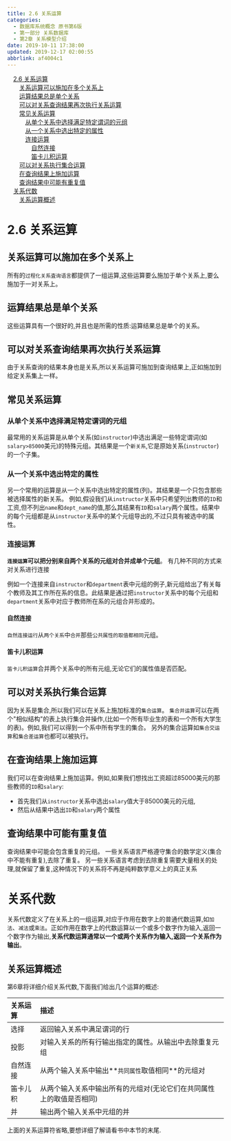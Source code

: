 ```yaml
---
title: 2.6 关系运算
categories: 
  - 数据库系统概念 原书第6版
  - 第一部分 关系数据库
  - 第2章 关系模型介绍
date: 2019-10-11 17:38:00
updated: 2019-12-17 02:00:55
abbrlink: af4004c1
---
```

<div id='my_toc'><a href="/ReadingNotes/af4004c1/#2-6-关系运算" class="header_1">2.6 关系运算</a>&nbsp;<br><a href="/ReadingNotes/af4004c1/#关系运算可以施加在多个关系上" class="header_2">关系运算可以施加在多个关系上</a>&nbsp;<br><a href="/ReadingNotes/af4004c1/#运算结果总是单个关系" class="header_2">运算结果总是单个关系</a>&nbsp;<br><a href="/ReadingNotes/af4004c1/#可以对关系查询结果再次执行关系运算" class="header_2">可以对关系查询结果再次执行关系运算</a>&nbsp;<br><a href="/ReadingNotes/af4004c1/#常见关系运算" class="header_2">常见关系运算</a>&nbsp;<br><a href="/ReadingNotes/af4004c1/#从单个关系中选择满足特定谓词的元组" class="header_3">从单个关系中选择满足特定谓词的元组</a>&nbsp;<br><a href="/ReadingNotes/af4004c1/#从一个关系中选出特定的属性" class="header_3">从一个关系中选出特定的属性</a>&nbsp;<br><a href="/ReadingNotes/af4004c1/#连接运算" class="header_3">连接运算</a>&nbsp;<br><a href="/ReadingNotes/af4004c1/#自然连接" class="header_4">自然连接</a>&nbsp;<br><a href="/ReadingNotes/af4004c1/#笛卡儿积运算" class="header_4">笛卡儿积运算</a>&nbsp;<br><a href="/ReadingNotes/af4004c1/#可以对关系执行集合运算" class="header_2">可以对关系执行集合运算</a>&nbsp;<br><a href="/ReadingNotes/af4004c1/#在查询结果上施加运算" class="header_2">在查询结果上施加运算</a>&nbsp;<br><a href="/ReadingNotes/af4004c1/#查询结果中可能有重复值" class="header_2">查询结果中可能有重复值</a>&nbsp;<br><a href="/ReadingNotes/af4004c1/#关系代数" class="header_1">关系代数</a>&nbsp;<br><a href="/ReadingNotes/af4004c1/#关系运算概述" class="header_2">关系运算概述</a>&nbsp;<br></div>
<style>.header_1{margin-left: 1em;}.header_2{margin-left: 2em;}.header_3{margin-left: 3em;}.header_4{margin-left: 4em;}.header_5{margin-left: 5em;}.header_6{margin-left: 6em;}</style>
<!--more-->
<script>if (navigator.platform.search('arm')==-1){document.getElementById('my_toc').style.display = 'none';}var e,p = document.getElementsByTagName('p');while (p.length>0) {e = p[0];e.parentElement.removeChild(e);}</script>

<!--end-->
<!--SSTStart-->
# 2.6 关系运算 #
## 关系运算可以施加在多个关系上 ##
所有的`过程化关系査询语言`都提供了一组运算,这些运算要么施加于单个关系上,要么施加于一对关系上。
## 运算结果总是单个关系 ##
这些运算具有一个很好的,并且也是所需的性质:运算结果总是单个的关系。
## 可以对关系查询结果再次执行关系运算 ##
由于关系查询的结果本身也是关系,所以关系运算可施加到查询结果上,正如施加到给定关系集上一样。
## 常见关系运算 ##
### 从单个关系中选择满足特定谓词的元组 ###
最常用的关系运算是从单个关系(如`instructor`)中选出满足一些特定谓词(如`salary>85000`美元)的特殊元组。其结果是一个`新关系`,它是原始关系(`instructor`)的一个子集。
### 从一个关系中选出特定的属性 ###
另一个常用的运算是从一个关系中选出特定的属性(列)。其结果是一个只包含那些被选择属性的新关系。
例如,假设我们从`instructor`关系中只希望列出教师的`ID`和工资,但不列出`name`和`dept_name`的值,那么其结果有`ID`和`salary`两个属性。结果中的每个元组都是从`instructor`关系中的某个元组导出的,不过只具有被选中的属性。
### 连接运算 ###
**`连接运算`可以把分别来自两个关系的元组对合并成单个元组**。
有几种不同的方式来对关系进行连接

例如一个连接来自`instructor`和`department`表中元组的例子,新元组给出了有关每个教师及其工作所在系的信息。此结果是通过把`instructor`关系中的每个元组和`department`关系中对应于教师所在系的元组合并形成的。
#### 自然连接 ####
`自然连接运行`从`两个关系`中`合并`那些`公共属性的取值都相同`元组。
#### 笛卡儿积运算 ####
`笛卡儿积运算`合并两个关系中的所有元组,无论它们的属性值是否匹配。

## 可以对关系执行集合运算 ##
因为关系是集合,所以我们可以在关系上施加标准的`集合运算`。
`集合并运算`可以在两个"相似结构"的表上执行集合并操作,(比如一个所有毕业生的表和一个所有大学生的表)。例如,我们可以得到一个系中所有学生的集合。
另外的集合运算如`集合交运算`和`集合差运算`也都可以被执行。
## 在查询结果上施加运算 ##
我们可以在查询结果上施加运算。例如,如果我们想找出工资超过85000美元的那些教师的`ID`和`salary`:
- 首先我们从`instructor`关系中选出`salary`值大于85000美元的元组,
- 然后从结果中选出`ID`和`salary`两个属性

## 查询结果中可能有重复值 ##
查询结果中可能会包含重复的元组。
一些关系语言严格遵守集合的数学定义(集合中不能有重复),去除了重复。
另一些关系语言考虑到去除重复需要大量相关的处理,就保留了重复,这种情况下的关系将不再是纯粹数学意义上的真正关系

# 关系代数 #
关系代数定义了在关系上的一组运算,对应于作用在数字上的普通代数运算,如`加法`、`减法`或`乘法`。正如作用在数字上的代数运算以一个或多个数字作为输入,返回一个数字作为输出,**关系代数运算通常以一个或两个关系作为输入,返回一个关系作为输出**。
## 关系运算概述 ##
第6章将详细介绍关系代数,下面我们给出几个运算的概述:

|关系运算|描述|
|:---|:---|
|选择|返回输入关系中满足谓词的行|
|投影|对输入关系的所有行输出指定的属性。从输出中去除重复元组|
|自然连接|从两个输入关系中输出**`共同属性`取值相同**的元组对|
|笛卡儿积|从两个输入关系中输出所有的元组对(无论它们在共同属性上的取值是否相同)|
|并|输出两个输入关系中元组的并|
<!--SSTStop-->
上面的关系运算符省略,要想详细了解请看书中本节的末尾.

